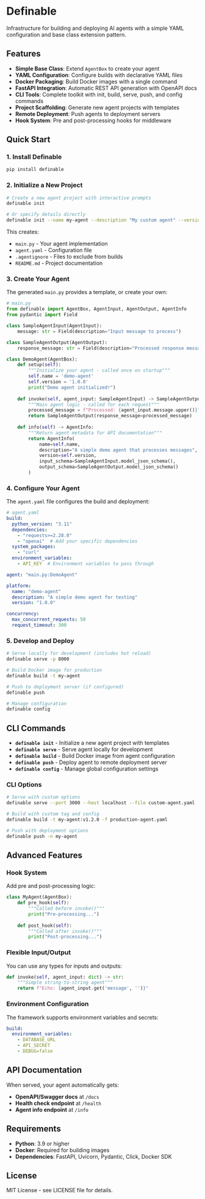 # Definable

Infrastructure for building and deploying AI agents with a simple YAML configuration and base class extension pattern.

## Features

- **Simple Base Class**: Extend `AgentBox` to create your agent
- **YAML Configuration**: Configure builds with declarative YAML files
- **Docker Packaging**: Build Docker images with a single command
- **FastAPI Integration**: Automatic REST API generation with OpenAPI docs
- **CLI Tools**: Complete toolkit with init, build, serve, push, and config commands
- **Project Scaffolding**: Generate new agent projects with templates
- **Remote Deployment**: Push agents to deployment servers
- **Hook System**: Pre and post-processing hooks for middleware

## Quick Start

### 1. Install Definable

```bash
pip install definable
```

### 2. Initialize a New Project

```bash
# Create a new agent project with interactive prompts
definable init

# Or specify details directly
definable init --name my-agent --description "My custom agent" --version 1.0.0
```

This creates:
- `main.py` - Your agent implementation
- `agent.yaml` - Configuration file
- `.agentignore` - Files to exclude from builds
- `README.md` - Project documentation

### 3. Create Your Agent

The generated `main.py` provides a template, or create your own:

```python
# main.py
from definable import AgentBox, AgentInput, AgentOutput, AgentInfo
from pydantic import Field

class SampleAgentInput(AgentInput):
    message: str = Field(description="Input message to process")

class SampleAgentOutput(AgentOutput):
    response_message: str = Field(description="Processed response message")

class DemoAgent(AgentBox):
    def setup(self):
        """Initialize your agent - called once on startup"""
        self.name = 'demo-agent'
        self.version = '1.0.0'
        print("Demo agent initialized!")
    
    def invoke(self, agent_input: SampleAgentInput) -> SampleAgentOutput:
        """Main agent logic - called for each request"""
        processed_message = f"Processed: {agent_input.message.upper()}"
        return SampleAgentOutput(response_message=processed_message)
    
    def info(self) -> AgentInfo:
        """Return agent metadata for API documentation"""
        return AgentInfo(
            name=self.name,
            description="A simple demo agent that processes messages",
            version=self.version,
            input_schema=SampleAgentInput.model_json_schema(),
            output_schema=SampleAgentOutput.model_json_schema()
        )
```

### 4. Configure Your Agent

The `agent.yaml` file configures the build and deployment:

```yaml
# agent.yaml
build:
  python_version: "3.11"
  dependencies:
    - "requests>=2.28.0"
    - "openai"  # Add your specific dependencies
  system_packages:
    - "curl"
  environment_variables:
    - API_KEY  # Environment variables to pass through

agent: "main.py:DemoAgent"

platform:
  name: "demo-agent"
  description: "A simple demo agent for testing"
  version: "1.0.0"

concurrency:
  max_concurrent_requests: 50
  request_timeout: 300
```

### 5. Develop and Deploy

```bash
# Serve locally for development (includes hot reload)
definable serve -p 8000

# Build Docker image for production
definable build -t my-agent

# Push to deployment server (if configured)
definable push

# Manage configuration
definable config
```

## CLI Commands

- **`definable init`** - Initialize a new agent project with templates
- **`definable serve`** - Serve agent locally for development
- **`definable build`** - Build Docker image from agent configuration  
- **`definable push`** - Deploy agent to remote deployment server
- **`definable config`** - Manage global configuration settings

### CLI Options

```bash
# Serve with custom options
definable serve --port 3000 --host localhost --file custom-agent.yaml

# Build with custom tag and config
definable build -t my-agent:v1.2.0 -f production-agent.yaml

# Push with deployment options
definable push -n my-agent
```

## Advanced Features

### Hook System

Add pre and post-processing logic:

```python
class MyAgent(AgentBox):
    def pre_hook(self):
        """Called before invoke()"""
        print("Pre-processing...")
    
    def post_hook(self):
        """Called after invoke()"""
        print("Post-processing...")
```

### Flexible Input/Output

You can use any types for inputs and outputs:

```python
def invoke(self, agent_input: dict) -> str:
    """Simple string-to-string agent"""
    return f"Echo: {agent_input.get('message', '')}"
```

### Environment Configuration

The framework supports environment variables and secrets:

```yaml
build:
  environment_variables:
    - DATABASE_URL
    - API_SECRET
    - DEBUG=false
```

## API Documentation

When served, your agent automatically gets:
- **OpenAPI/Swagger docs** at `/docs`
- **Health check endpoint** at `/health`
- **Agent info endpoint** at `/info`

## Requirements

- **Python**: 3.9 or higher
- **Docker**: Required for building images
- **Dependencies**: FastAPI, Uvicorn, Pydantic, Click, Docker SDK


## License

MIT License - see LICENSE file for details.